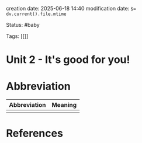 creation date: 2025-06-18 14:40
modification date: `$= dv.current().file.mtime`

Status: #baby 

Tags: [[]]

# Unit 2 - It's good for you!














# Abbreviation

| Abbreviation | Meaning |
| ------------ | ------- |
|              |         |


# References